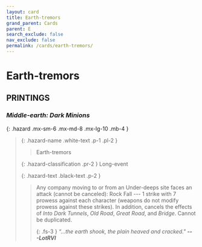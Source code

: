 ```yaml
---
layout: card
title: Earth-tremors
grand_parent: Cards
parent: E
search_exclude: false
nav_exclude: false
permalink: /cards/earth-tremors/
---
```


# Earth-tremors


## PRINTINGS


### _Middle-earth: Dark Minions_

{: .hazard .mx-sm-6 .mx-md-8 .mx-lg-10 .mb-4 }
> {: .hazard-name .white-text .p-1 .pl-2 }
> > <div class="hazard-mp"></div>
> > <div class="card-name">Earth-tremors</div>
>
> {: .hazard-classification .pr-2 }
> Long-event
>
> {: .hazard-text .black-text .p-2 }
> > Any company moving to or from an Under-deeps site faces an attack (cannot be canceled): Rock Fall --- 1 strike with 7 prowess against each character (weapons do not modify prowess against these strikes). In addition, cancels the effects of _Into Dark Tunnels_, _Old Road_, _Great Road_, and _Bridge_. Cannot be duplicated. 
> > 
> > {: .fs-3 } 
> > _“...the earth shook, the plain heaved and cracked."_ ***---&#65279;LotRVI*** 
>
